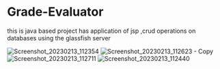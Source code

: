 # Grade-Evaluator
this is java based  project has application of jsp ,crud operations on databases using the glassfish server  

![Screenshot_20230213_112354](https://github.com/Ketanpolawar/Grade-Evaluator/assets/115727322/cd976dd8-2458-4067-97b5-89f8106e6857)
![Screenshot_20230213_112623 - Copy](https://github.com/Ketanpolawar/Grade-Evaluator/assets/115727322/2ad2a4cc-c6ec-4b97-9533-1780794b797b)
![Screenshot_20230213_112711](https://github.com/Ketanpolawar/Grade-Evaluator/assets/115727322/b9774500-3a78-4528-941c-6426fff6f440)
![Screenshot_20230213_112440](https://github.com/Ketanpolawar/Grade-Evaluator/assets/115727322/56818b5c-dc8b-42e9-b5b7-679ae89181fe)

